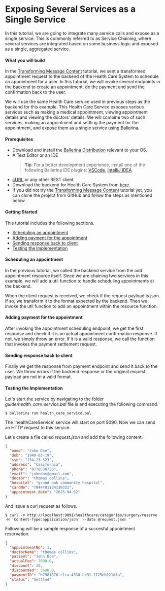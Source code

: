 # Exposing Several Services as a Single Service

In this tutorial, we are going to integrate many service calls and expose as a single service. This is commonly referred to as Service Chaining, where several services are integrated based on some business logic and exposed as a single, aggregated service.

#### What you will build

In the [Transforming Message Content](../../transforming-message-content/transforming-message-content/) tutorial, we sent a transformed appointment request to the backend of the Health Care System to schedule an appointment for a user. In this tutorial, we will invoke several endpoints in the backend to create an appointment, do the payment and send the confirmation back to the user.

We will use the same Health Care service used in previous steps as the backend for this example. This Health Care Service exposes various services such as making a medical appointment, viewing appointment details and viewing the doctors' details. We will combine two of such services, making an appointment and settling the payment for the appointment, and expose them as a single service using Ballerina.

#### Prerequisites

- Download and install the [Ballerina Distribution](https://ballerina.io/learn/getting-started/) relevant to your OS.
- A Text Editor or an IDE
  > **Tip**: For a better development experience, install one of the following Ballerina IDE plugins: [VSCode](https://marketplace.visualstudio.com/items?itemName=ballerina.ballerina), [IntelliJ IDEA](https://plugins.jetbrains.com/plugin/9520-ballerina)
- [cURL](https://curl.haxx.se) or any other REST client
- Download the backend for Health Care System from [here](#).
- If you did not try the [Transforming Message Content](../../transforming-message-content/transforming-message-content/) tutorial yet, you can clone the project from GitHub and follow the steps as mentioned below.

#### Getting Started

This tutorial includes the following sections.

- [Scheduling an appointment](#scheduling-an-appointment)
- [Adding payment for the appointment](#adding-payment-for-the-appointment)
- [Sending response back to client](#sending-response-back-to-client)
- [Testing the Implementation](#testing-the-implementation)

#### Scheduling an appointment

In the previous tutorial, we called the backend service from the add appointment resource itself. Since we are chaining two services in this example, we will add a util function to handle scheduling appointments at the backend.

<!-- INCLUDE_CODE_SEGMENT: { file: guide/health_care_service.bal, segment: segment_1 } -->

When the client request is received, we check if the request payload is json. If so, we transform it to the format expected by the backend. Then we invoke the util function to add an appointment within the resource function.

<!-- INCLUDE_CODE_SEGMENT: { file: guide/health_care_service.bal, segment: segment_2 } -->

#### Adding payment for the appointment

After invoking the appointment scheduling endpoint, we get the first response and check if it is an actual appointment confirmation response. If not, we simply throw an error. If it is a valid response, we call the function that invokes the payment settlement request.

<!-- INCLUDE_CODE_SEGMENT: { file: guide/health_care_service.bal, segment: segment_3 } -->

#### Sending response back to client

Finally we get the response from payment endpoint and send it back to the user. We throw errors if the backend response or the original request payload are not in a valid format.

#### Testing the Implementation

Let's start the service by navigating to the folder _guide/health_care_service.bal_ file is and executing the following command.

```
$ ballerina run health_care_service.bal
```

The 'healthCareService' service will start on port 9090. Now we can send an HTTP request to this service.

Let's create a file called _request.json_ and add the following content.

```json
{
  "name": "John Doe",
  "dob": "1940-03-19",
  "ssn": "234-23-523",
  "address": "California",
  "phone": "8770586755",
  "email": "johndoe@gmail.com",
  "doctor": "thomas collins",
  "hospital": "grand oak community hospital",
  "cardNo": "7844481124110331",
  "appointment_date": "2025-04-02"
}
```

And issue a curl request as follows.

```
$ curl -v http://localhost:9091/healthcare/categories/surgery/reserve -H 'Content-Type:application/json' --data @request.json '
```

Following will be a sample response of a succesful appointment reservation.

```json
{
  "appointmentNo": 1,
  "doctorName": "thomas collins",
  "patient": "John Doe",
  "actualFee": 7000.0,
  "discount": 20,
  "discounted": 5600.0,
  "paymentID": "b7981676-c1ca-4380-bc31-1725eb121d1a",
  "status": "Settled"
}
```
